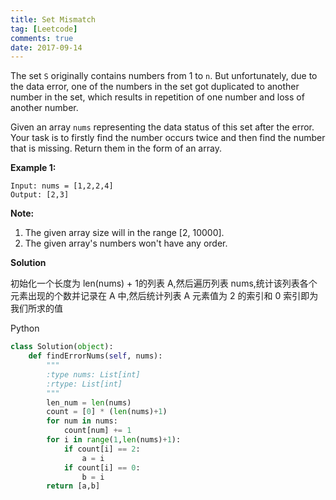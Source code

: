 ```yaml
---
title: Set Mismatch
tag: [Leetcode]
comments: true
date: 2017-09-14
---
```








The set <code>S</code> originally contains numbers from 1 to <code>n</code>. But unfortunately, due to the data error, one of the numbers in the set got duplicated to another number in the set, which results in repetition of one number and loss of another number.

Given an array <code>nums</code> representing the data status of this set after the error. Your task is to firstly find the number occurs twice and then find the number that is missing. Return them in the form of an array.

**Example 1:**

```shell
Input: nums = [1,2,2,4]
Output: [2,3]
```

**Note:**
1. The given array size will in the range [2, 10000].
2. The given array's numbers won't have any order.

**Solution**

初始化一个长度为 len(nums) + 1的列表 A,然后遍历列表 nums,统计该列表各个元素出现的个数并记录在 A 中,然后统计列表 A 元素值为 2 的索引和 0 索引即为我们所求的值

Python

```python
class Solution(object):
    def findErrorNums(self, nums):
        """
        :type nums: List[int]
        :rtype: List[int]
        """
        len_num = len(nums)
        count = [0] * (len(nums)+1)
        for num in nums:
            count[num] += 1
        for i in range(1,len(nums)+1):
            if count[i] == 2:
                a = i
            if count[i] == 0:
                b = i
        return [a,b]
```
